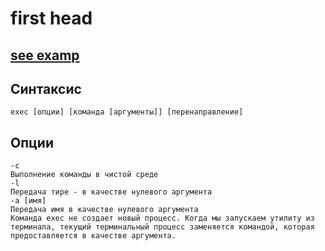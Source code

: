 # first head

## [see examp]({{PPWD}}/.ins_dr/001.rcm.d/res.md)

## Синтаксис

    exec [опции] [команда [аргументы]] [перенаправление]

## Опции
    -c
    Выполнение команды в чистой среде
    -l
    Передача тире - в качестве нулевого аргумента
    -a [имя]
    Передача имя в качестве нулевого аргумента
    Команда exec не создает новый процесс. Когда мы запускаем утилиту из терминала, текущий терминальный процесс заменяется командой, которая предоставляется в качестве аргумента.